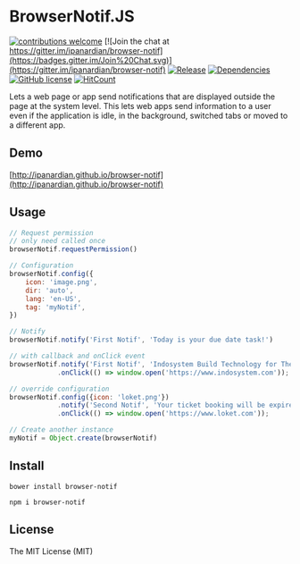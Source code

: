 # BrowserNotif.JS
[![contributions welcome](https://img.shields.io/badge/contributions-welcome-brightgreen.svg?style=flat)](https://github.com/ipanardian/browser-notif/issues) 
[![Join the chat at https://gitter.im/ipanardian/browser-notif](https://badges.gitter.im/Join%20Chat.svg)](https://gitter.im/ipanardian/browser-notif)
[![Release](https://img.shields.io/badge/release-v1.0--beta-orange.svg)](https://github.com/ipanardian/browser-notif/releases)
[![Dependencies](https://img.shields.io/badge/dependencies-none-brightgreen.svg)](https://github.com/ipanardian/browser-notif)
[![GitHub license](https://img.shields.io/badge/license-MIT-red.svg)](https://raw.githubusercontent.com/ipanardian/browser-notif/master/LICENSE)
[![HitCount](https://hitt.herokuapp.com/ipanardian/browser-notif.svg)](https://github.com/ipanardian/browser-notif)

Lets a web page or app send notifications that are displayed outside the page at the system level. 
This lets web apps send information to a user even if the application is idle, in the background, switched tabs or moved to a different app.   

## Demo
[http://ipanardian.github.io/browser-notif](http://ipanardian.github.io/browser-notif)

## Usage
```js
// Request permission
// only need called once
browserNotif.requestPermission()

// Configuration
browserNotif.config({
	icon: 'image.png',
	dir: 'auto',
	lang: 'en-US',
	tag: 'myNotif',
})

// Notify
browserNotif.notify('First Notif', 'Today is your due date task!')

// with callback and onClick event
browserNotif.notify('First Notif', 'Indosystem Build Technology for The Better World', () => console.log('First Notif fired!'))
			.onClick(() => window.open('https://www.indosystem.com'));

// override configuration
browserNotif.config({icon: 'loket.png'})
			.notify('Second Notif', 'Your ticket booking will be expired in 5 minutes.', () => console.log('Second Notif fired!'))
			.onClick(() => window.open('https://www.loket.com'));

// Create another instance
myNotif = Object.create(browserNotif)
```

## Install
```
bower install browser-notif  

npm i browser-notif
```

## License
The MIT License (MIT)